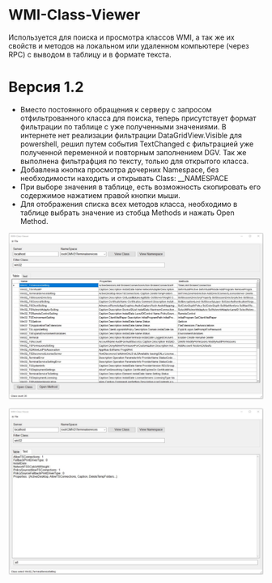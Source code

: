 # WMI-Class-Viewer

Используется для поиска и просмотра классов WMI, а так же их свойств и методов на локальном или удаленном компьютере (через RPC) с выводом в таблицу и в формате текста.

> 

# Версия 1.2 
* Вместо постоянного обращения к серверу с запросом отфильтрованного класса для поиска, теперь присутствует формат фильтрации по таблице с уже полученными значениями. В интернете нет реализации фильтрации DataGridView.Visible для powershell, решил путем события TextChanged с фильтрацией уже полученной переменной и повторным заполнением DGV. Так же выполнена фильтрафция по тексту, только для открытого класса.
* Добавлена кнопка просмотра дочерних Namespace, без необходимости находить и открывать Class: __NAMESPACE
* При выборе значения в таблице, есть возможность скопировать его содержимое нажатием правой кнопки мыши.
* Для отображения списка всех методов класса, необходимо в таблице выбрать значение из стобца Methods и нажать Open Method.

![Image alt](https://github.com/Lifailon/WMI-Class-Viewer/blob/rsa/Interface.jpg)

![Image alt](https://github.com/Lifailon/WMI-Class-Viewer/blob/rsa/RDP-On.jpg)


